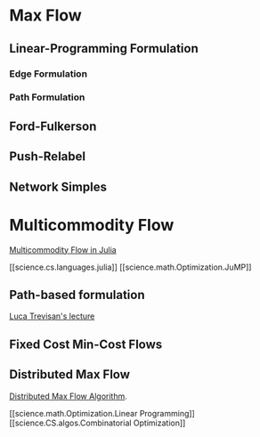 
# Max Flow
## Linear-Programming Formulation
### Edge Formulation
### Path Formulation
## Ford-Fulkerson 
## Push-Relabel

## Network Simples

# Multicommodity Flow
[Multicommodity Flow in Julia](https://drive.google.com/open?id=12OlkSvm7qVNrrdlbXIJhps2gR4j7b0lk&authuser=stefanvpetrov%40gmail.com&usp=drive_fs)

[[science.cs.languages.julia]]
[[science.math.Optimization.JuMP]]

## Path-based formulation 
[Luca Trevisan's lecture](https://www.cs.stanford.edu/~trevisan/cs261/lecture16.pdf)


## Fixed Cost Min-Cost Flows



## Distributed Max Flow
[Distributed Max Flow Algorithm](http://www.lifl.fr/ispdc2005/presentations/ispdc-maxflow-PHAM.pdf).


[[science.math.Optimization.Linear Programming]]
[[science.CS.algos.Combinatorial Optimization]]
